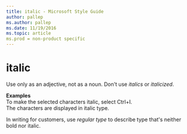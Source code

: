 ```yaml
---
title: italic - Microsoft Style Guide
author: pallep
ms.author: pallep
ms.date: 11/19/2016
ms.topic: article
ms.prod = non-product specific
---
```


# italic

Use only as an adjective, not as a noun. Don't use *italics* or *italicized*.

**Examples**  
To make the selected characters italic, select Ctrl+I.   
The characters are displayed in italic type.

In writing for customers, use *regular type* to describe type that's neither bold nor italic.
